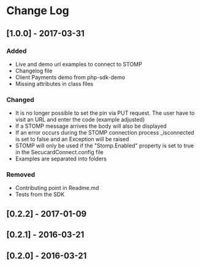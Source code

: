 # Change Log

## [1.0.0] - 2017-03-31

### Added

- Live and demo url examples to connect to STOMP
- Changelog file
- Client Payments demo from php-sdk-demo
- Missing attributes in class files

### Changed

- It is no longer possible to set the pin via PUT request. The user have to visit an URL and enter the code (example adjusted)
- If a STOMP message arrives the body will also be displayed
- If an error occurs during the STOMP connection process _isconnected is set to false and an Exception will be raised
- STOMP will only be used if the "Stomp.Enabled" property is set to true in the SecucardConnect.config file
- Examples are separated into folders

### Removed

- Contributing point in Readme.md
- Tests from the SDK

## [0.2.2] - 2017-01-09

## [0.2.1] - 2016-03-21

## [0.2.0] - 2016-03-21